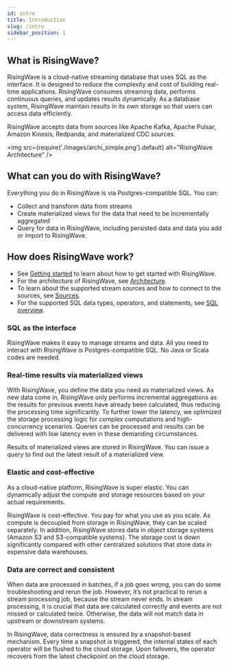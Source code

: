 ```yaml
---
id: intro
title: Introduction
slug: /intro
sidebar_position: 1
---
```


## What is RisingWave?

RisingWave is a cloud-native streaming database that uses SQL as the interface. It is designed to reduce the complexity and cost of building real-time applications. RisingWave consumes streaming data, performs continuous queries, and updates results dynamically. As a database system, RisingWave maintain results in its own storage so that users can access data efficiently.

RisingWave accepts data from sources like Apache Kafka, Apache Pulsar, Amazon Kinesis, Redpanda, and materialized CDC sources.

<img
  src={require('./images/archi_simple.png').default}
  alt="RisingWave Architecture"
/>

## What can you do with RisingWave?

Everything you do in RisingWave is via Postgres-compatible SQL. You can:

* Collect and transform data from streams
* Create materialized views for the data that need to be incrementally aggregated
* Query for data in RisingWave, including persisted data and data you add or import to RisingWave.

## How does RisingWave work?

- See [Getting started](Getting-Started.md) to learn about how to get started with RisingWave. 
- For the architecture of RisingWave, see [Architecture](Architecture.md).
- To learn about the supported stream sources and how to connect to the sources, see [Sources](Sources.md).
- For the supported SQL data types, operators, and statements, see [SQL overview](SQL-Overview.md).


### SQL as the interface

RisingWave makes it easy to manage streams and data. All you need to interact with RisingWave is Postgres-compatible SQL. No Java or Scala codes are needed.

### Real-time results via materialized views

With RisingWave, you define the data you need as materialized views. As new data come in, RisingWave only performs incremental aggregations as the results for previous events have already been calculated, thus reducing the processing time significantly. To further lower the latency, we optimized the storage processing logic for complex computations and high-concurrency scenarios. Queries can be processed and results can be delivered with low latency even in these demanding circumstances.

Results of materialized views are stored in RisingWave. You can issue a query to find out the latest result of a materialized view.

### Elastic and cost-effective

As a cloud-native platform, RisingWave is super elastic. You can dynamically adjust the compute and storage resources based on your actual requirements.

RisingWave is cost-effective. You pay for what you use as you scale. As compute is decoupled from storage in RisingWave, they can be scaled separately. In addition, RisingWave stores data in object storage systems (Amazon S3 and S3-compatible systems). The storage cost is down significantly compared with other centralized solutions that store data in expensive data warehouses.

### Data are correct and consistent

When data are processed in batches, if a job goes wrong, you can do some troubleshooting and rerun the job. However, it’s not practical to rerun a stream processing job, because the stream never ends. In stream processing, it is crucial that data are calculated correctly and events are not missed or calculated twice. Otherwise, the data will not match data in upstream or downstream systems.

In RisingWave, data correctness is ensured by a snapshot-based mechanism. Every time a snapshot is triggered, the internal states of each operator will be flushed to the cloud storage. Upon failovers, the operator recovers from the latest checkpoint on the cloud storage. 



